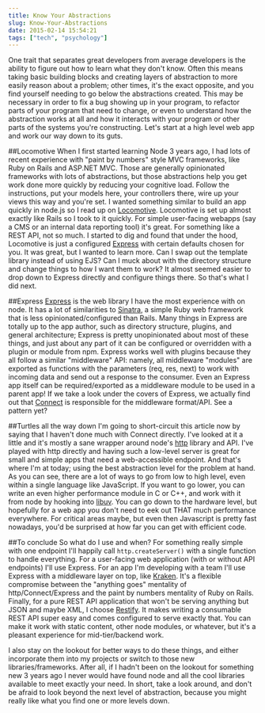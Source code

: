 ```yaml
---
title: Know Your Abstractions
slug: Know-Your-Abstractions
date: 2015-02-14 15:54:21
tags: ["tech", "psychology"]
---
```

One trait that separates great developers from average developers is the ability to figure out how to learn what they don't know. Often this means taking basic building blocks and creating layers of abstraction to more easily reason about a problem; other times, it's the exact opposite, and you find yourself needing to go below the abstractions created. This may be necessary in order to fix a bug showing up in your program, to refactor parts of your program that need to change, or even to understand how the abstraction works at all and how it interacts with your program or other parts of the systems you're constructing. Let's start at a high level web app and work our way down to its guts.

##Locomotive
When I first started learning Node 3 years ago, I had lots of recent experience with "paint by numbers" style MVC frameworks, like Ruby on Rails and ASP.NET MVC. Those are generally opinionated frameworks with lots of abstractions, but those abstractions help you get work done more quickly by reducing your cognitive load. Follow the instructions, put your models here, your controllers there, wire up your views this way and you're set. I wanted something similar to build an app quickly in node.js so I read up on [Locomotive](http://locomotivejs.org/). Locomotive is set up almost exactly like Rails so I took to it quickly. For simple user-facing webapps (say a CMS or an internal data reporting tool) it's great. For something like a REST API, not so much. I started to dig and found that under the hood, Locomotive is just a configured [Express](http://expressjs.com/) with certain defaults chosen for you. It was great, but I wanted to learn more. Can I swap out the template library instead of using EJS? Can I muck about with the directory structure and change things to how I want them to work? It almost seemed easier to drop down to Express directly and configure things there. So that's what I did next.

##Express
[Express](http://expressjs.com/) is the web library I have the most experience with on node. It has a lot of similarities to [Sinatra](http://www.sinatrarb.com/), a simple Ruby web framework that is less opinionated/configured than Rails. Many things in Express are totally up to the app author, such as directory structure, plugins, and general architecture; Express is pretty unopinionated about most of these things, and just about any part of it can be configured or overridden with a plugin or module from npm. Express works well with plugins because they all follow a similar "middleware" API: namely, all middleware "modules" are exported as functions with the parameters (req, res, next) to work with incoming data and send out a response to the consumer. Even an Express app itself can be required/exported as a middleware module to be used in a parent app! If we take a look under the covers of Express, we actually find out that [Connect](https://github.com/senchalabs/connect) is responsible for the middleware format/API. See a pattern yet? 

##Turtles all the way down
I'm going to short-circuit this article now by saying that I haven't done much with Connect directly. I've looked at it a little and it's mostly a sane wrapper around node's [http](http://nodejs.org/api/http.html) library and API. I've played with http directly and having such a low-level server is great for small and simple apps that need a web-accessible endpoint. And that's where I'm at today; using the best abstraction level for the problem at hand. As you can see, there are a lot of ways to go from low to high level, even within a single language like JavaScript. If you want to go lower, you can write an even higher performance module in C or C++, and work with it from node by hooking into [libuv](http://nikhilm.github.io/uvbook/introduction.html). You can go down to the hardware level, but hopefully for a web app you don't need to eek out THAT much performance everywhere. For critical areas maybe, but even then Javascript is pretty fast nowadays, you'd be surprised at how far you can get with efficient code.

##To conclude
So what do I use and when? For something really simple with one endpoint I'll happily call `http.createServer()` with a single function to handle everything. For a user-facing web application (with or without API endpoints) I'll use Express. For an app I'm developing with a team I'll use Express with a middleware layer on top, like [Kraken](http://krakenjs.com/). It's a flexible compromise between the "anything goes" mentality of http/Connect/Express and the paint by numbers mentality of Ruby on Rails. Finally, for a pure REST API application that won't be serving anything but JSON and maybe XML, I choose [Restify](http://mcavage.me/node-restify/). It makes writing a consumable REST API super easy and comes configured to serve exactly that. You can make it work with static content, other node modules, or whatever, but it's a pleasant experience for mid-tier/backend work. 

I also stay on the lookout for better ways to do these things, and either incorporate them into my projects or switch to those new libraries/frameworks. After all, if I hadn't been on the lookout for something new 3 years ago I never would have found node and all the cool libraries available to meet exactly your need. In short, take a look around, and don't be afraid to look beyond the next level of abstraction, because you might really like what you find one or more levels down.
